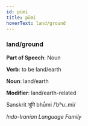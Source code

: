 ```yaml
---
id: pümi
title: pümi
hoverText: land/ground
---
```


### land/ground

**Part of Speech**: Noun

**Verb**: to be land/earth

**Noun**: land/earth

**Modifier**: land/earth-related

Sanskrit भूमि bhū́mi /ˈbʱuː.mi/

*Indo-Iranian Language Family*